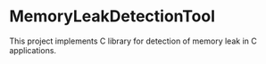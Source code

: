 # MemoryLeakDetectionTool
This project implements C library for detection of memory leak in C applications.
